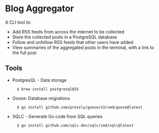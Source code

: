 # Blog Aggregator

A CLI tool to:
- Add RSS feeds from across the internet to be collected
- Store the collected posts in a PostgreSQL database
- Follow and unfollow RSS feeds that other users have added
- View summaries of the aggregated posts in the terminal, with a link to the full post

## Tools
- PostgresQL - Data storage

        $ brew install postgresql@15

- Goose: Database migrations

        $ go install github.com/pressly/goose/v3/cmd/goose@latest

- SQLC - Generate Go code from SQL queries
    
        $ go install github.com/sqlc-dev/sqlc/cmd/sqlc@latest